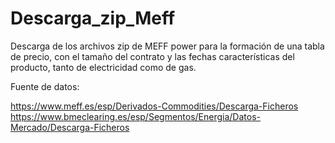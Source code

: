 # Descarga_zip_Meff
Descarga de los archivos zip de MEFF power para la formación de una tabla de precio, con el tamaño del contrato y las fechas características del producto, tanto de electricidad como de gas.

Fuente de datos:

https://www.meff.es/esp/Derivados-Commodities/Descarga-Ficheros
https://www.bmeclearing.es/esp/Segmentos/Energia/Datos-Mercado/Descarga-Ficheros

